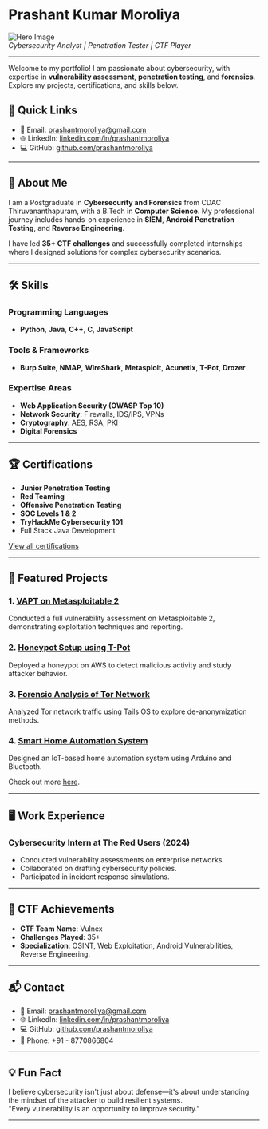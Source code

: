 <!--
- 👋 Hi, I’m @prashantmoroliya
- 👀 I’m interested in Star Wars, Cybersecurity, Artificial Intelligence, Android, C++, Java, Python
- 🌱 I’m currently learning Game Development on Unreal Engine
- 💞️ I’m looking to collaborate on whateva... just tell me.
- 📫 How to reach me ...
- Discord: darthvader0202
- LinkedIn: https://www.linkedin.com/in/prashantmoroliya
- email: not gonna tell. :-)
- And ofcz here on GitHub by following me. :) Star my repo if you like them.
- Blue Team | Red Team -->

<!---
prashantmoroliya/prashantmoroliya is a ✨ special ✨ repository because its `README.md` (this file) appears on your GitHub profile.
You can click the Preview link to take a look at your changes.
--->
<!-- <div align="center">
  <img src="https://i.ibb.co/G575wjT/anime-2-colored-scale-4.gif" alt="anime-2-colored-scale-4">
</div> -->

# Prashant Kumar Moroliya

![Hero Image](https://i.ibb.co/G575wjT/anime-2-colored-scale-4.gif)  
*Cybersecurity Analyst | Penetration Tester | CTF Player*

---

Welcome to my portfolio! I am passionate about cybersecurity, with expertise in **vulnerability assessment**, **penetration testing**, and **forensics**. Explore my projects, certifications, and skills below.

## 🔗 Quick Links  
- 📧 Email: [prashantmoroliya@gmail.com](mailto:prashantmoroliya@gmail.com)  
- 🌐 LinkedIn: [linkedin.com/in/prashantmoroliya](https://www.linkedin.com/in/prashantmoroliya/)  
- 💻 GitHub: [github.com/prashantmoroliya](https://github.com/prashantmoroliya/)  

---

## 🚀 About Me  

I am a Postgraduate in **Cybersecurity and Forensics** from CDAC Thiruvananthapuram, with a B.Tech in **Computer Science**. My professional journey includes hands-on experience in **SIEM**, **Android Penetration Testing**, and **Reverse Engineering**.  

I have led **35+ CTF challenges** and successfully completed internships where I designed solutions for complex cybersecurity scenarios.

---

## 🛠 Skills  

### Programming Languages  
- **Python**, **Java**, **C++**, **C**, **JavaScript**

### Tools & Frameworks  
- **Burp Suite**, **NMAP**, **WireShark**, **Metasploit**, **Acunetix**, **T-Pot**, **Drozer**

### Expertise Areas  
- **Web Application Security (OWASP Top 10)**  
- **Network Security**: Firewalls, IDS/IPS, VPNs  
- **Cryptography**: AES, RSA, PKI  
- **Digital Forensics**  

---

## 🏆 Certifications  

- **Junior Penetration Testing**  
- **Red Teaming**  
- **Offensive Penetration Testing**  
- **SOC Levels 1 & 2**  
- **TryHackMe Cybersecurity 101**  
- Full Stack Java Development  

[View all certifications](https://github.com/prashantmoroliya/portfolio)

---

## 🌟 Featured Projects  

### 1. [VAPT on Metasploitable 2](https://github.com/prashantmoroliya/vapt-metasploitable)  
Conducted a full vulnerability assessment on Metasploitable 2, demonstrating exploitation techniques and reporting.

### 2. [Honeypot Setup using T-Pot](https://github.com/prashantmoroliya/honeypot-tpot)  
Deployed a honeypot on AWS to detect malicious activity and study attacker behavior.

### 3. [Forensic Analysis of Tor Network](https://github.com/prashantmoroliya/tor-forensics)  
Analyzed Tor network traffic using Tails OS to explore de-anonymization methods.

### 4. [Smart Home Automation System](https://github.com/prashantmoroliya/smart-home-arduino)  
Designed an IoT-based home automation system using Arduino and Bluetooth.  

Check out more [here](https://github.com/prashantmoroliya).

---

## 🖥 Work Experience  

### Cybersecurity Intern at **The Red Users** (2024)  
- Conducted vulnerability assessments on enterprise networks.  
- Collaborated on drafting cybersecurity policies.  
- Participated in incident response simulations.  

---

## 🥇 CTF Achievements  

- **CTF Team Name**: Vulnex  
- **Challenges Played**: 35+  
- **Specialization**: OSINT, Web Exploitation, Android Vulnerabilities, Reverse Engineering.  

---

## 📬 Contact  

- 📧 Email: [prashantmoroliya@gmail.com](mailto:prashantmoroliya@gmail.com)  
- 🌐 LinkedIn: [linkedin.com/in/prashantmoroliya](https://www.linkedin.com/in/prashantmoroliya/)  
- 💻 GitHub: [github.com/prashantmoroliya](https://github.com/prashantmoroliya/)  
- 📱 Phone: +91 - 8770866804  

---

## 💡 Fun Fact  

I believe cybersecurity isn't just about defense—it's about understanding the mindset of the attacker to build resilient systems.  
"Every vulnerability is an opportunity to improve security."

---
